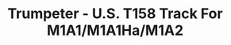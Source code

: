 ---
layout: product
title: "Trumpeter - U.S. T158 Track For M1A1/M1A1Ha/M1A2"
price: "1950" 
desc: "N/A"
img_path: "/assets/img/TRU02033.jpg"
brand: "N/A"
available: false
special_offer: false
new: false
soon: false
cat: "010000"
subcat: "013400"
subsubcat: "0N/A"
sifra: "TRU02033"
popular: false
---
